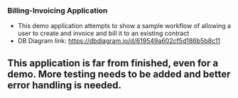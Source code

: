 ### Billing-Invoicing Application
* This demo application attempts to show a sample workflow of allowing a user to create and invoice and bill it to an existing contract
* DB Diagram link: https://dbdiagram.io/d/619549a602cf5d186b5b8c11

## This application is far from finished, even for a demo. More testing needs to be added and better error handling is needed.
